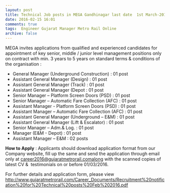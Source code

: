 ```yaml
---
layout: post
title: Technical Job posts in MEGA Gandhinagar last date  1st March-2016   
date: 2016-02-15 16:01
comments: true
tags:  Engineer Gujarat Manager Metro Rail Online 
archive: false
---
```

MEGA invites applications from qualified and experienced candidates for appointment of key senior, middle / junior level management positions only on contract with min. 3 years to 5 years on standard terms & conditions of the organisation :

- General Manager (Underground Construction) : 01 post 
- Assistant General Manager (Design) : 01 post
- Assistant General Manager (Track) : 01 post
- Assistant General Manager (Depot : 01 post
- Senior Manager – Platform Screen Doors (PSD) : 01 post
- Senior Manager – Automatic Fare Collection (AFC) : 01 post
- Assistant Manager - Platform Screen Doors (PSD) : 01 post
- Assistant Manager – Automatic Fare Collection (AFC) : 01 post
- Assistant General Manager (Underground – E&M) : 01 post
- Assistant General Manager (Lift & Escalator) : 01 post
- Senior Manager – Adm.& Log. : 01 post
- Manager (E&M - Depot) : 01 post
- Assistant Manager – E&M : 02 posts 

**How to Apply** : Applicants should download application format from our Company website, fill up the same and send the application through email only at career2016@gujaratmetrorail.comalong with the scanned copies of  latest CV &  testimonials on or before 01/03/2016.   

For further details and application form, please view <http://www.gujaratmetrorail.com/Career_Documents/Recruitment%20notification%20for%20Technical%20posts%20Feb%202016.pdf> 
